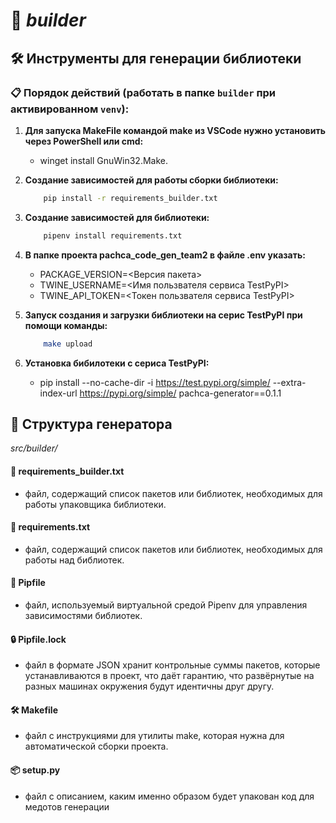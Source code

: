 # 🔧 ***builder***

## 🛠️ Инструменты для генерации библиотеки

### 📋 Порядок действий (работать в папке `builder` при активированном `venv`):

1. **Для запуска MakeFile командой make из VSCode нужно установить через PowerShell или cmd:**

    - winget install GnuWin32.Make.

2. **Создание зависимостей для работы сборки библиотеки:**

    ```bash
        pip install -r requirements_builder.txt  
    ```

3. **Создание зависимостей для библиотеки:**

    ```bash
        pipenv install requirements.txt  
    ```

4. **В папке проекта pachca_code_gen_team2 в файле .env указать:**
    - PACKAGE_VERSION=<Версия пакета>
    - TWINE_USERNAME=<Имя пользвателя сервиса TestPyPI>
    - TWINE_API_TOKEN=<Токен пользвателя сервиса TestPyPI>

4. **Запуск создания и загрузки библиотеки на серис TestPyPI при помощи команды:**

    ```bash
        make upload
    ```
5. **Установка бибилотеки с сериса TestPyPI:**

    - pip install --no-cache-dir -i https://test.pypi.org/simple/ --extra-index-url https://pypi.org/simple/ pachca-generator==0.1.1

## 📂 Структура генератора

_src/builder/_

#### 📜 requirements_builder.txt
- файл, содержащий список пакетов или библиотек, необходимых для работы упаковщика библиотеки.

#### 📜 requirements.txt
- файл, содержащий список пакетов или библиотек, необходимых для работы над библиотек.

#### 📄 Pipfile
- файл, используемый виртуальной средой Pipenv для управления зависимостями библиотек.

#### 🔒 Pipfile.lock
-  файл в формате JSON хранит контрольные суммы пакетов, которые устанавливаются в проект, что даёт гарантию, что развёрнутые на разных машинах окружения будут идентичны друг другу. 

#### 🛠️ Makefile 
- файл с инструкциями для утилиты make, которая нужна для автоматической сборки проекта.

#### 📦 setup.py
- файл с описанием, каким именно образом будет упакован код для медотов генерации